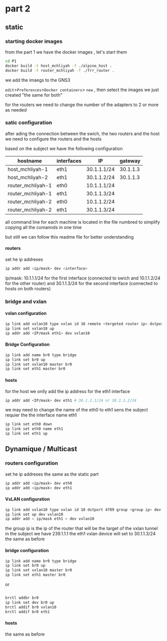 # part 2

## static

### starting docker images

from the part 1 we have the docker images , let's start them

``` bash
cd P1
docker build -t host_mchliyah -f ./alpine_host .
docker build -t router_mchliyah -f ./frr_router .
```

we add the imaegs to the GNS3 

`edit`>`Preferences`>`Docker containers`> `new` , then select the images we just created "the same for both"

for the routers we need to change the number of the adapters to 2 or more as needed 

### satic configuration 

after ading the connection between the swich, the two routers and the host we need to configure the routers and the hosts

based on the subject we have the following configuration


|     hostname          | interfaces |     IP      | gateway  |
|-----------------------|------------|-------------|----------|
|   host_mchliyah-1     |    eth1    | 30.1.1.1/24 | 30.1.1.3 |
|   host_mchliyah-2     |    eth1    | 30.1.1.2/24 | 30.1.1.3 |
|   router_mchliyah-1   |    eth0    | 10.1.1.1/24 |          |
|   router_mchliyah-1   |    eth1    | 30.1.1.3/24 |          |
|   router_mchliyah-2   |    eth0    | 10.1.1.2/24 |          |
|   router_mchliyah-2   |    eth1    | 30.1.1.3/24 |          |


all command line for each machine is located in the file numbred to simplify copying all the comannds in one time

but still we can follow this readme file for better understanding

#### routers


set he ip addreses

``` bash
ip addr add <ip/mask> dev <interface> 
```
ip/mask: 10.1.1.1/24 for the first interface <eth0> (connected to swich and 10.1.1.2/24 for the other router) and 30.1.1.3/24 for the second interface <eth1> (connected to hosts on both routers)

### bridge and vxlan
#### vxlan configuration

```bash 
ip link add vxlan10 type vxlan id 10 remote <tergeted router ip> dstport 4789 dev eth0
ip link set vxlan10 up
ip addr add <IP/mask eth1> dev vxlan10
```
#### Bridge Configuration

```bash
ip link add name br0 type bridge
ip link set br0 up
ip link set vxlan10 master br0
ip link set eth1 master br0
```

#### hosts

for the host we onlly add the ip address for the eth1 interface
```bash 
ip addr add <IP/mask> dev eth1 # 30.1.1.1/24 or 30.1.1.2/24
```

we may need to change the name of the eth0 to eth1 sens the subject requier the the interface name eth1
```bash
ip link set eth0 down
ip link set eth0 name eth1
ip link set eth1 up

```

## Dynamique / Multicast


### routers configuration

set he ip addreses the same as the static part

``` bash 
ip addr add <ip/mask> dev eth0
ip addr add <ip/mask> dev eth1
```

#### VxLAN configuration

```bash
ip link add vxlan10 type vxlan id 10 dstport 4789 group <group ip> dev eth0 ttl auto 
ip link set up dev vxlan10
ip addr add < ip/mask eth1 > dev vxlan10
```

the group ip is the ip of the router that will be the target of the vxlan tunnel in the subject we have 239.1.1.1 
the eth1 vxlan device will set to 30.1.1.3/24 the same as before

#### bridge configuration

```bash
ip link add name br0 type bridge
ip link set br0 up
ip link set vxlan10 master br0
ip link set eth1 master br0
```
or

```bash

brctl addbr br0
ip link set dev br0 up
brctl addif br0 vxlan10
brctl addif br0 eth1

```
#### hosts

the same as before 